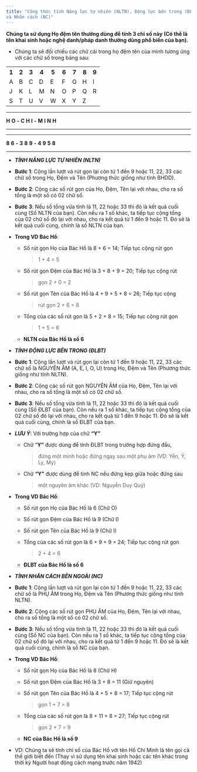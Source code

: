 ```yaml
---
title: "Công thức tính Năng lực tự nhiên (NLTN), Động lực bên trong (ĐLBT)
và Nhân cách (NC)"
---
```


**Chúng ta sử dụng Họ đệm tên thường dùng để tính 3 chỉ số này (Có thể là tên khai sinh hoặc nghệ danh/pháp danh thường dùng phổ biến của bạn).**

-   Chúng ta sẽ đối chiếu các chữ cái trong họ đệm tên của mình tương
    ứng với các chữ số trong bảng sau:

<table style="width: 100%">
    <tr>
        <th>1</th>
        <th>2</th>
        <th>3</th>
        <th>4</th>
        <th>5</th>
        <th>6</th>
        <th>7</th>
        <th>8</th>
        <th>9</th>
    </tr>
    <tr>
        <td>A</td>
        <td>B</td>
        <td>C</td>
        <td>D</td>
        <td>E</td>
        <td>F</td>
        <td>G</td>
        <td>H</td>
        <td>I</td>
    </tr>
    <tr>
        <td>J</td>
        <td>K</td>
        <td>L</td>
        <td>M</td>
        <td>N</td>
        <td>O</td>
        <td>P</td>
        <td>Q</td>
        <td>R</td>
    </tr>
    <tr>
        <td>S</td>
        <td>T</td>
        <td>U</td>
        <td>V</td>
        <td>W</td>
        <td>X</td>
        <td>Y</td>
        <td>Z</td>
        <td></td>
    </tr>
</table>

  ------- ------- ------- ------- ------- ------- ------- ------- ------- ------- -------
  **H**   **O**   **-**   **C**   **H**   **I**   **-**   **M**   **I**   **N**   **H**
  ------- ------- ------- ------- ------- ------- ------- ------- ------- ------- -------

  ------- ------- ------- ------- ------- ------- ------- ------- ------- ------- -------
  **8**   **6**   **-**   **3**   **8**   **9**   **-**   **4**   **9**   **5**   **8**
  ------- ------- ------- ------- ------- ------- ------- ------- ------- ------- -------

-   ***TÍNH NĂNG LỰC TỰ NHIÊN (NLTN)***

-   **Bước 1**: Cộng lần lượt và rút gọn lại còn từ 1 đến 9 hoặc 11, 22,
    33 các chữ số trong Họ, Đệm và Tên (Phương thức giống như tính
    BHDD).

-   **Bước 2**: Cộng các số rút gọn của Họ, Đệm, Tên lại với nhau, cho
    ra số tổng là một số có 02 chữ số.

-   **Bước 3**: Nếu số tổng vừa tính là 11, 22 hoặc 33 thì đó là kết quả
    cuối cùng (Số NLTN của bạn). Còn nếu ra 1 số khác, ta tiếp tục cộng
    tổng của 02 chữ số đó lại với nhau, cho ra kết quả từ 1 đến 9
    hoặc 11. Đó sẽ là kết quả cuối cùng, chính là số NLTN của bạn.

-   **Trong VD Bác Hồ**:

    -   Số rút gọn Họ của Bác Hồ là 8 + 6 = 14; Tiếp tục cộng rút gọn
        > 1 + 4 = 5

    -   Số rút gọn Đệm của Bác Hồ là 3 + 8 + 9 = 20; Tiếp tục cộng rút
        > gọn 2 + 0 = 2

    -   Số rút gọn Tên của Bác Hồ là 4 + 9 + 5 + 8 = 26; Tiếp tục cộng
        > rút gọn 2 + 6 = 8

    -   Tổng của các số rút gọn là 5 + 2 + 8 = 15; Tiếp tục cộng rút gọn
        > 1 + 5 = 6

    -   **NLTN của Bác Hồ là số 6**

-   ***TÍNH ĐỘNG LỰC BÊN TRONG (ĐLBT)***

-   **Bước 1**: Cộng lần lượt và rút gọn lại còn từ 1 đến 9 hoặc 11, 22,
    33 các chữ số là NGUYÊN ÂM (A, E, I, O, U) trong Họ, Đệm và Tên
    (Phương thức giống như tính NLTN).

-   **Bước 2**: Cộng các số rút gọn NGUYÊN ÂM của Họ, Đệm, Tên lại với
    nhau, cho ra số tổng là một số có 02 chữ số.

-   **Bước 3**: Nếu số tổng vừa tính là 11, 22 hoặc 33 thì đó là kết quả
    cuối cùng (Số ĐLBT của bạn). Còn nếu ra 1 số khác, ta tiếp tục cộng
    tổng của 02 chữ số đó lại với nhau, cho ra kết quả từ 1 đến 9
    hoặc 11. Đó sẽ là kết quả cuối cùng, chính là số ĐLBT của bạn.

-   ***LƯU Ý***: Với trường hợp của chữ **“Y”**

    -   Chữ “**Y”** được dùng để tính ĐLBT trong trường hợp đứng đầu,
        > đứng một mình hoặc đứng ngay sau một phụ âm (VD: Yến, Ý, Ly,
        > My)

    -   Chữ **“Y”** được dùng để tính NC nếu đứng kẹp giữa hoặc đứng sau
        > một nguyên âm khác (VD: Nguyễn Duy Quý)

-   **Trong VD Bác Hồ**:

    -   Số rút gọn Họ của Bác Hồ là 6 (Chữ O)

    -   Số rút gọn Đệm của Bác Hồ là 9 (Chữ I)

    -   Số rút gọn Tên của Bác Hồ là 9 (Chữ I)

    -   Tổng của các số rút gọn là 6 + 9 + 9 = 24; Tiếp tục cộng rút gọn
        > 2 + 4 = 6

    -   **ĐLBT của Bác Hồ là số 6**

-   ***TÍNH NHÂN CÁCH BÊN NGOÀI (NC)***

-   **Bước 1**: Cộng lần lượt và rút gọn lại còn từ 1 đến 9 hoặc 11, 22,
    33 các chữ số là PHỤ ÂM trong Họ, Đệm và Tên (Phương thức giống như
    tính NLTN).

-   **Bước 2**: Cộng các số rút gọn PHỤ ÂM của Họ, Đệm, Tên lại với
    nhau, cho ra số tổng là một số có 02 chữ số.

-   **Bước 3**: Nếu số tổng vừa tính là 11, 22 hoặc 33 thì đó là kết quả
    cuối cùng (Số NC của bạn). Còn nếu ra 1 số khác, ta tiếp tục cộng
    tổng của 02 chữ số đó lại với nhau, cho ra kết quả từ 1 đến 9
    hoặc 11. Đó sẽ là kết quả cuối cùng, chính là số NC của bạn.

-   **Trong VD Bác Hồ**:

    -   Số rút gọn Họ của Bác Hồ là 8 (Chữ H)

    -   Số rút gọn Đệm của Bác Hồ là 3 + 8 = 11 (Giữ nguyên)

    -   Số rút gọn Tên của Bác Hồ là 4 + 5 + 8 = 17; Tiếp tục cộng rút
        > gọn 1 + 7 = 8

    -   Tổng của các số rút gọn là 8 + 11 + 8 = 27; Tiếp tục cộng rút
        > gọn 2 + 7 = 9

    -   **NC của Bác Hồ là số 9**

-   VD: Chúng ta sẽ tính chỉ số của Bác Hồ với tên Hồ Chí Minh là tên
    gọi cả thế giới biết đến (Thay vì sử dụng tên khai sinh hoặc các tên
    khác trong thời kỳ Người hoạt động cách mạng trước năm 1942)


